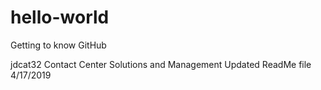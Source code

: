 # hello-world
Getting to know GitHub

jdcat32 Contact Center Solutions and Management
Updated ReadMe file 4/17/2019
